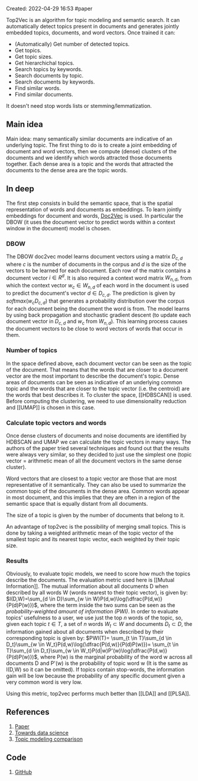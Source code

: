Created: 2022-04-29 16:53
#paper

Top2Vec is an algorithm for topic modeling and semantic search. It can automatically detect topics present in documents and generates jointly embedded topics, documents, and word vectors.
Once trained it can:
-   (Automatically) Get number of detected topics.
-   Get topics.
-   Get topic sizes.
-   Get hierarchichal topics.
-   Search topics by keywords.
-   Search documents by topic.
-   Search documents by keywords.
-   Find similar words.
-   Find similar documents.

It doesn't need stop words lists or stemming/lemmatization.

## Main idea
Main idea: many semantically similar documents are indicative of an underlying topic. The first thing to do is to create a joint embedding of document and word vectors, then we compute (dense) clusters of the documents and we identify which words attracted those documents together. Each dense area is a topic and the words that attracted the documents to the dense area are the topic words.

## In deep
The first step consists in build the semantic space, that is the spatial representation of words and documents as embeddings. To learn jointly embeddings for document and words, [Doc2Vec](https://cs.stanford.edu/~quocle/paragraph_vector.pdf) is used. In particular the DBOW (it uses the document vector to predict words within a context window in the document) model is chosen. 

### DBOW
The DBOW doc2vec model learns document vectors using a matrix $D_{c,d}$ where *c* is the number of documents in the corpus and *d* is the size of the vectors to be learned for each document. Each row of the matrix contains a document vector $i \in R^d$. It is also required a context word matrix $W_{n,d}$, from which the context vector $w_c \in W_{n,d}$ of each word in the document is used to predict the document's vector $d \in D_{c,d}$. The prediction is given by $softmax(w_c D_{c,d})$ that generates a probability distribution over the corpus for each document being the document the word is from. The model learns by using back propagation and stochastic gradient descent (to update each document vector in $D_{c,d}$ and $w_c$ from $W_{n,d}$). This learning process causes the document vectors to be close to word vectors of words that occur in them. 

### Number of topics
In the space defined above, each document vector can be seen as the topic of the document. That means that the words that are closer to a document vector are the most important to describe the document's topic. Dense areas of documents can be seen as indicative of an underlying common topic and the words that are closer to the topic vector (i.e. the centroid) are the words that best describes it. To cluster the space, [[HDBSCAN]] is used. Before computing the clustering, we need to use dimensionality reduction and [[UMAP]] is chosen in this case.

### Calculate topic vectors and words
Once dense clusters of documents and noise documents are identified by HDBSCAN and UMAP we can calculate the topic vectors in many ways. The authors of the paper tried several techniques and found out that the results were always very similar, so they decided to just use the simplest one (topic vector = arithmetic mean of all the document vectors in the same dense cluster).

Word vectors that are closest to a topic vector are those that are most representative of it semantically. They can also be used to summarize the common topic of the documents in the dense area.
Common words appear in most document, and this implies that they are often in a region of the semantic space that is equally distant from all documents.

The size of a topic is given by the number of documents that belong to it.

An advantage of top2vec is the possibility of merging small topics. This is done by taking a weighted arithmetic mean of the topic vector of the smallest topic and its nearest topic vector, each weighted by their topic size. 

### Results
Obviously, to evaluate topic models, we need to score how much the topics describe the documents. The evaluation metric used here is [[Mutual Information]].
The mutual information about all documents D when described by all words W (words nearest to their topic vector), is given by: $I(D,W)=\sum_{d \in D}\sum_{w \in W}P(d,w)\log(\dfrac{P(d,w)}{P(d)P(w)})$, where the term inside the two sums can be seen as the *probability-weighted amount of information (PWI)*.
In order to evaluate topics' usefulness to a user, we use just the top *n* words of the topic, so, given each topic $t \in T$, a set of *n* words $W_t \subset W$ and documents $D_t \subset D$, the information gained about all documents when described by their corresponding topic is given by: $PWI(T)= \sum_{t \in T}\sum_{d \in D_t}\sum_{w \in W_t}P(d,w)\log(\dfrac{P(d,w)}{P(d)P(w)})= \sum_{t \in T}\sum_{d \in D_t}\sum_{w \in W_t}P(d|w)P'(w)\log(\dfrac{P(d,w)}{P(d)P(w)})$, where P(w) is the marginal probability of the word w across all documents D and P'(w) is the probability of topic word w (It is the same as I(D,W) so it can be omitted). If topics contain stop-words, the information gain will be low because the probability of any specific document given a very common word is very low.

Using this metric, top2vec performs much better than [[LDA]] and [[PLSA]].

## References
1. [Paper](https://arxiv.org/pdf/2008.09470.pdf)
2. [Towards data science](https://towardsdatascience.com/how-to-perform-topic-modeling-with-top2vec-1ae9bb4e89dc)
3. [Topic modeling comparison](https://medium.com/nlplanet/two-minutes-nlp-topic-modeling-and-semantic-search-with-top2vec-87855a973c8d)

## Code
1. [GitHub](https://github.com/ddangelov/Top2Vec)

